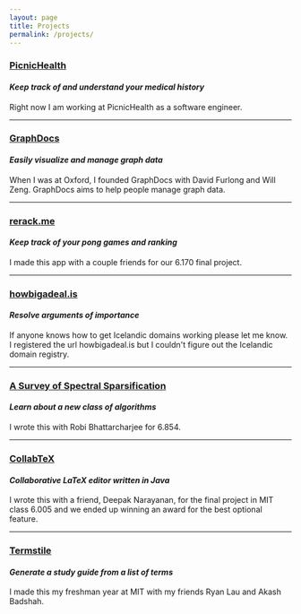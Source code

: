 ```yaml
---
layout: page
title: Projects
permalink: /projects/
---
```


### [PicnicHealth](http://www.picnichealth.com)
#### ***Keep track of and understand your medical history***

Right now I am working at PicnicHealth as a software engineer.

---------

### [GraphDocs](http://www.graphdocs.com)
#### ***Easily visualize and manage graph data***

When I was at Oxford, I founded GraphDocs with David Furlong and Will Zeng. GraphDocs aims to help people manage graph data.

---------

### [rerack.me](http://www.rerack.me)
#### ***Keep track of your pong games and ranking***

I made this app with a couple friends for our 6.170 final project.

-----

### [howbigadeal.is](http://howbigadeal.herokuapp.com/)
#### ***Resolve arguments of importance***

If anyone knows how to get Icelandic domains working please let me know.
I registered the url howbigadeal.is but I couldn't figure out the Icelandic
domain registry.

------

### [A Survey of Spectral Sparsification](/docs/spectral.pdf)
#### ***Learn about a new class of algorithms***

I wrote this with Robi Bhattarcharjee for 6.854.

-----

### [CollabTeX](https://github.com/vpontis/CollabTeX)
#### ***Collaborative LaTeX editor written in Java***
I wrote this with a friend, Deepak Narayanan, for the final project in MIT class 6.005
and we ended up winning an award for the best optional feature.

-----

### [Termstile](http://www.Termstile.com)
#### ***Generate a study guide from a list of terms***

I made this my freshman year at MIT with my friends Ryan Lau and Akash
Badshah.